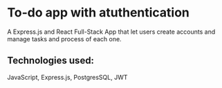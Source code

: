 # To-do app with atuthentication

A Express.js and React Full-Stack App that let users create accounts and manage tasks and process of each one.

## Technologies used:

JavaScript, Express.js, PostgresSQL, JWT
